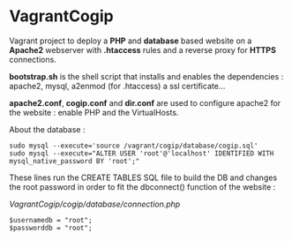 ﻿# VagrantCogip

Vagrant project to deploy a **PHP** and **database** based website on a **Apache2** webserver with **.htaccess** rules and a reverse proxy for **HTTPS** connections.

**bootstrap.sh** is the shell script that installs and enables the dependencies : apache2, mysql, a2enmod (for .htaccess) a ssl certificate...

**apache2.conf**, **cogip.conf** and **dir.conf** are used to configure apache2 for the website : enable PHP and the VirtualHosts.

About the database : 

```
sudo mysql --execute='source /vagrant/cogip/database/cogip.sql'
sudo mysql --execute="ALTER USER 'root'@'localhost' IDENTIFIED WITH mysql_native_password BY 'root';"
```

These lines run the CREATE TABLES SQL file to build the DB and changes the root password in order to fit the dbconnect() function of the website :

*VagrantCogip/cogip/database/connection.php*

```
$usernamedb = "root";
$passworddb = "root";
```
